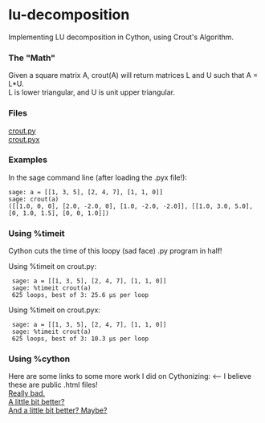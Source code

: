 lu-decomposition
================
Implementing LU decomposition in Cython, using Crout's Algorithm.

### The "Math"

Given a square matrix A, crout(A) will return matrices L and U such that A = L*U.  
L is lower triangular, and U is unit upper triangular.

### Files
[crout.py](https://github.com/shannonzylstra/lu-decomposition/blob/Cython/crout.py)  
[crout.pyx](https://github.com/shannonzylstra/lu-decomposition/blob/Cython/crout.pyx)  

### Examples

In the sage command line (after loading the .pyx file!):

    sage: a = [[1, 3, 5], [2, 4, 7], [1, 1, 0]]
    sage: crout(a)
    ([[1.0, 0, 0], [2.0, -2.0, 0], [1.0, -2.0, -2.0]], [[1.0, 3.0, 5.0], [0, 1.0, 1.5], [0, 0, 1.0]])

### Using %timeit
 
Cython cuts the time of this loopy (sad face) .py program in half!
 
Using %timeit on crout.py:
 
     sage: a = [[1, 3, 5], [2, 4, 7], [1, 1, 0]]
     sage: %timeit crout(a)
     625 loops, best of 3: 25.6 µs per loop

Using %timeit on crout.pyx:

     sage: a = [[1, 3, 5], [2, 4, 7], [1, 1, 0]]
     sage: %timeit crout(a)
     625 loops, best of 3: 10.3 µs per loop

### Using %cython

Here are some links to some more work I did on Cythonizing: <-- I believe these are public .html files!  
[Really bad.](http://480.sagenb.org/home/Shannon_Zylstra/5/cells/2/__sagenb_servers_sage_notebook_480_sagenb_home_Shannon_Zylstra_5_code_sage12_spyx.html)  
[A little bit better?](http://480.sagenb.org/home/Shannon_Zylstra/5/cells/1/__sagenb_servers_sage_notebook_480_sagenb_home_Shannon_Zylstra_5_code_sage8_spyx.html)  
[And a little bit better? Maybe?](http://480.sagenb.org/home/Shannon_Zylstra/3/cells/8/__sagenb_servers_sage_notebook_480_sagenb_home_Shannon_Zylstra_3_code_sage2_spyx.html)  
